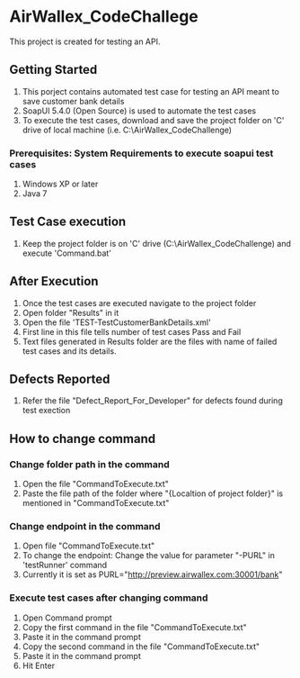 # AirWallex_CodeChallege
This project is created for testing an API.

## Getting Started
  1. This porject contains automated test case for testing an API meant to save customer bank details <br>
  2. SoapUI 5.4.0 (Open Source) is used to automate the test cases <br>
  3. To execute the test cases, download and save the project folder on 'C' drive of local machine (i.e. C:\AirWallex_CodeChallenge)<br>
  
### Prerequisites: System Requirements to execute soapui test cases
  1. Windows XP or later <br>
  2. Java 7 <br>
  
## Test Case execution
  1. Keep the project folder is on 'C' drive (C:\AirWallex_CodeChallenge) and execute 'Command.bat'
  
## After Execution
   1. Once the test cases are executed navigate to the project folder <br>
   2. Open folder "Results" in it <br>
   3. Open the file 'TEST-TestCustomerBankDetails.xml' <br>
   4. First line in this file tells number of test cases Pass and Fail <br>
   5. Text files generated in Results folder are the files with name of failed test cases and its details.

## Defects Reported
  1. Refer the file "Defect_Report_For_Developer" for defects found during test exection
   
## How to change command
  ### Change folder path in the command
  1. Open the file "CommandToExecute.txt" <br>
  2. Paste the file path of the folder where "{Localtion of project folder}" is mentioned in "CommandToExecute.txt"
  
  ### Change endpoint in the command
  1. Open file "CommandToExecute.txt" <br>
  2. To change the endpoint: Change the value for parameter "-PURL" in 'testRunner' command <br>
  3. Currently it is set as PURL="http://preview.airwallex.com:30001/bank" 
  
  ### Execute test cases after changing command
  1. Open Command prompt <br>
  2. Copy the first command in the file "CommandToExecute.txt" <br>
  3. Paste it in the command prompt <br>
  4. Copy the second command in the file "CommandToExecute.txt" <br>
  5. Paste it in the command prompt <br>
  6. Hit Enter
  
  
    
  
  
